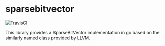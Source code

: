 sparsebitvector
===============

[![TravisCI](https://travis-ci.org/neilisaac/sparsebitvector.svg)](https://travis-ci.org/neilisaac/sparsebitvector)


This library provides a SparseBitVector implementation in go based on
the similarly named class provided by LLVM.
